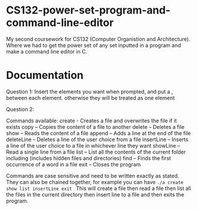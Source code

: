 # CS132-power-set-program-and-command-line-editor
My second coursework for CS132 (Computer Organistion and Architecture). Where we had to get the power set of any set inputted in a program and make a command line editor in C.
# Documentation 
Question 1:
Insert the elements you want when prompted, and put a , between each element. 
otherwise they will be treated as one element

Question 2:

Commands available:
create - Creates a file and overwrites the file if it exists
copy – Copies the content of a file to another
delete – Deletes a file 
show – Reads the content of a file
append – Adds a line at the end of the file
deleteLine – Deletes a line of the user choice from a file
insertLine – Inserts a line of the user choice to a file in whichever line they want
showLine – Read a single line from a file
list – List all the contents of the current folder including (includes hidden files and directories)
find – Finds the first occurrence of a word in a file
exit – Closes the program

Commands are case sensitive and need to be written exactly as stated. 
They can also be chained together, 
for example you can have ```./a create show list insertLine exit ``` 
This will create a file then read a file then list all the files in the current directory 
then insert line to a file and then exits the program. 

